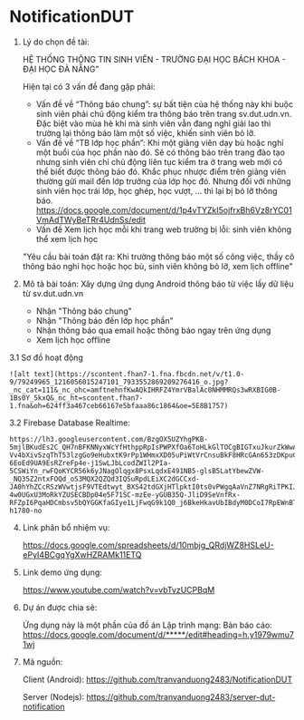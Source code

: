 # NotificationDUT

1. Lý do chọn đề tài:

    HỆ THỐNG THÔNG TIN SINH VIÊN - TRƯỜNG ĐẠI HỌC BÁCH KHOA - ĐẠI HỌC ĐÀ NẴNG”

    Hiện tại có 3 vấn đề đang gặp phải:
    - Vấn đề về “Thông báo chung”: sự bất tiện của hệ thống này khi buộc sinh viên phải chủ động kiểm tra thông báo trên trang sv.dut.udn.vn. Đặc biệt vào mùa hè khi mà sinh viên vẫn đang nghỉ giải lao thì trường lại thông báo làm một số việc, khiến sinh viên bỏ lỡ.
    - Vấn đề về “TB lớp học phần”: Khi một giảng viên dạy bù hoặc nghỉ một buổi của học phần nào đó. Sẽ có thông báo trên trang đào tạo nhưng sinh viên chỉ chủ động liên tục kiểm tra ở trang web mới có thể biết được thông báo đó. Khắc phục nhược điểm trên giảng viên thường gửi mail đến lớp trưởng của lớp học đó. Nhưng đối với những sinh viên học trái lớp, học ghép, học vượt, … thì lại bị bỏ lỡ thông báo.
        https://docs.google.com/document/d/1p4vTYZkI5ojfrxBh6Vz8rYC01VmAdTWyBeTRr4UdnSs/edit
    - Vấn đề Xem lịch học mỗi khi trang web trường bị lỗi: sinh viên không thể xem lịch học

    "Yêu cầu bài toán đặt ra: Khi trường thông báo một số công việc, thầy cô thông báo nghỉ học hoặc học bù, sinh viên không bỏ lỡ, xem lịch offline"

2. Mô tả bài toán: Xây dựng ứng dụng Android thông báo từ việc lấy dữ liệu từ sv.dut.udn.vn
    - Nhận "Thông báo chung"
    - Nhận "Thông báo đến lớp học phần"
    - Nhận thông báo qua email hoặc thông báo ngay trên ứng dụng
    - Xem lịch học offline

3.1 Sơ đồ hoạt động

    ![alt text](https://scontent.fhan7-1.fna.fbcdn.net/v/t1.0-9/79249965_1216056015247101_7933552869209276416_o.jpg?_nc_cat=111&_nc_ohc=amftnehnfKwAQkIHRFZ4YmrVBalAc0NHMMRQs3wRXBIG0B-1Bs0Y_5kxQ&_nc_ht=scontent.fhan7-1.fna&oh=624ff3a467ceb66167e5bfaaa86c1864&oe=5E8B1757)

3.2 Firebase Database Realtime:

    https://lh3.googleusercontent.com/BzgOX5UZYhgPKB-5mjlBKudEs2C_QH7nBFKNNyxWcYfHthppRpIsPWPXfOa6ToHLkGlTOCgBIGTxuJkurZkWwAXY7ZCXlsUb1pXvfRtQ70dTH21VU8vYywSgHa6A4HMdtRfyQKNXQnAn5ywMwZeq4D4K1XzO0Q8MvrxRJX_ysAz6ZmMyWxRV5Tb4QMxmdkU_SLh7dy4HlORo2z-Vv4bXivSzqThT53lzgGo9eHubxtK9rPp1WHmxXD05uPiWtVrCnsuBkF8HRcGAn653zDKpuCDYJ8zN4V5JN2s-6EoEd9UA9EsRZreFp4e-j1SwLJbLcodZWIl2PIa-5CSWiYn_rwFQoKYCR56k6yJNagOlqgx8PsxLqdxE491NB5-glsB5LatYbewZVW-_NQ35Z2ntxFOQd_oS3MQX2QZQd3IQSuRpdLEiXC2dGCCxd-JA0hYhZCcRSzWVwtjsF9VTEdtwyt_BXS42tdGXjHTlpktI0ts0vPWgqAaVnZ7NRgRiTPKIJMOmN_rjanR5YSNnCDVrFdz-4w0UGxU3MoRkYZUSECBDp04e5F71SC-mzEe-yGUB35Q-JliD9SeVnfRx-RFZpI6PqaHDCmbsv5bQYGGKfaGIye1LjFwqG9k1Q0_j6BkeHkavUbIBdyM0DCoI7RpEWnBTvFzC5RNEZYDsVF0FyyKcUhHnb4kgQiRm=w1814-h1780-no

4. Link phân bổ nhiệm vụ:

    https://docs.google.com/spreadsheets/d/10mbjg_QRdjWZ8HSLeU-ePyI4BCgqYgXwHZRAMk11ETQ

5. Link demo ứng dụng:

    https://www.youtube.com/watch?v=vbTvzUCPBqM

6. Dự án được chia sẽ:

    Ứng dụng này là một phần của đồ án Lập trình mạng:
    Bản báo cáo: https://docs.google.com/document/d/*****/edit#heading=h.y1979wmu71wj

7. Mã nguồn: 

    Client (Android): https://github.com/tranvanduong2483/NotificationDUT

    Server (Nodejs): https://github.com/tranvanduong2483/server-dut-notification

 
